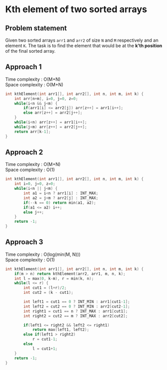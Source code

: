 # Kth element of two sorted arrays

## Problem statement

Given two sorted arrays `arr1` and `arr2` of size `N` and `M` respectively and an element `K`. The task is to find the element that would be at the **k’th position** of the final sorted array.

## Approach 1

Time complexity : O(M+N)  
Space complexity : O(M+N)

```cpp
int kthElement(int arr1[], int arr2[], int n, int m, int k) {
    int arr[n+m], i=0, j=0, z=0;
    while(i<n && j<m) {
        if(arr1[i] <= arr2[j]) arr[z++] = arr1[i++];
        else arr[z++] = arr2[j++];
    }
    while(i<n) arr[z++] = arr1[i++];
    while(j<m) arr[z++] = arr2[j++];
    return arr[k-1];
}
```

## Approach 2

Time complexity : O(M+N)  
Space complexity : O(1)

```cpp
int kthElement(int arr1[], int arr2[], int n, int m, int k) {
    int i=0, j=0, z=0;
    while(i<n || j<m) {
        int a1 = i<n ? arr1[i] : INT_MAX;
        int a2 = j<m ? arr2[j] : INT_MAX;
        if(--k == 0) return min(a1, a2);
        if(a1 <= a2) i++;
        else j++;
    }
    return -1;
}
```

## Approach 3

Time complexity : O(log(min(M, N)))  
Space complexity : O(1)

```cpp
int kthElement(int arr1[], int arr2[], int n, int m, int k) {
    if(m > n) return kthElement(arr2, arr1, m, n, k);
    int l = max(0, k-m), r = min(k, n);
    while(l <= r) {
        int cut1 = (l+r)/2;
        int cut2 = (k - cut1);

        int left1 = cut1 == 0 ? INT_MIN : arr1[cut1-1];
        int left2 = cut2 == 0 ? INT_MIN : arr2[cut2-1];
        int right1 = cut1 == n ? INT_MAX : arr1[cut1];
        int right2 = cut2 == m ? INT_MAX : arr2[cut2];

        if(left1 <= right2 && left2 <= right1)
            return max(left1, left2);
        else if(left1 > right2)
            r = cut1-1;
        else
            l = cut1+1;
    }
    return -1;
}
```
